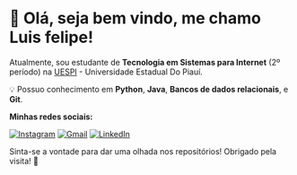 # 👋 Olá, seja bem vindo, me chamo Luis felipe!

Atualmente, sou estudante de **Tecnologia em Sistemas para Internet** (2º período) na [UESPI](https://uespi.br/) - Universidade Estadual Do Piauí.  

💡 Possuo conhecimento em **Python**, **Java**, **Bancos de dados relacionais**, e **Git**.

**Minhas redes sociais:**

[![Instagram](https://img.shields.io/badge/-Instagram-000?style=for-the-badge&logo=instagram&logoColor=FFF&color:FFF)](https://www.instagram.com/luisfl04_/) 
[![Gmail](https://img.shields.io/badge/Gmail-D14836?style=for-the-badge&logo=gmail&logoColor=white)](mailto:luisfelipecontato08@gmail.com)
[![LinkedIn](https://img.shields.io/badge/LinkedIn-Profile-blue?style=flat-square&logo=linkedin)](https://www.linkedin.com/in/luis-felipe-8725a1291/)

Sinta-se a vontade para dar uma olhada nos repositórios!
Obrigado pela visita! 🚀  
